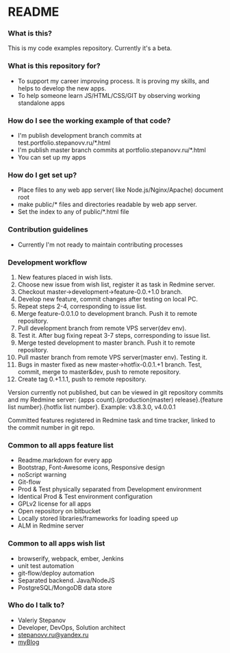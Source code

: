 # README #

### What is this? ###

This is my code examples repository. Currently it's a beta.

### What is this repository for? ###

* To support my career improving process. It is proving my skills, and helps to develop the new apps.
* To help someone learn JS/HTML/CSS/GIT by observing working standalone apps

### How do I see the working example of that code? ###

* I'm publish development branch commits at test.portfolio.stepanovv.ru/*.html
* I'm publish master branch commits at portfolio.stepanovv.ru/*.html
* You can set up my apps

### How do I get set up? ###

* Place files to any web app server( like Node.js/Nginx/Apache) document root
* make public/* files and directories readable by web app server.
* Set the index to any of public/*.html file

### Contribution guidelines ###

* Currently I'm not ready to maintain contributing processes

### Development workflow ###

1. New features placed in wish lists.
2. Choose new issue from wish list, register it as task in Redmine server.
3. Checkout master->development->feature-0.0.+1.0 branch.
4. Develop new feature, commit changes after testing on local PC.
5. Repeat steps 2-4, corresponding to issue list.
6. Merge feature-0.0.1.0 to development branch. Push it to remote repository.
7. Pull development branch from remote VPS server(dev env).
8. Test it. After bug fixing repeat 3-7 steps, corresponding to issue list.
9. Merge tested development to master branch. Push it to remote repository.
10. Pull master branch from remote VPS server(master env). Testing it.
11. Bugs in master fixed as new master->hotfix-0.0.1.+1 branch. Test, commit, merge to master&dev, push to remote repository.
12. Create tag 0.+1.1.1, push to remote repository.

Version currently not published, but can be viewed in git repository commits and my Redmine server:
{apps count}.{production(master) release}.{feature list number}.{hotfix list number}. Example: v3.8.3.0, v4.0.0.1

Committed features registered in Redmine task and time tracker, linked to the commit number in git repo.

### Common to all apps feature list ###

* Readme.markdown for every app
* Bootstrap, Font-Awesome icons, Responsive design
* noScript warning
* Git-flow
* Prod & Test physically separated from Development environment
* Identical Prod & Test environment configuration
* GPLv2 license for all apps
* Open repository on bitbucket
* Locally stored libraries/frameworks for loading speed up
* ALM in Redmine server

### Common to all apps wish list ###

* browserify, webpack, ember, Jenkins
* unit test automation
* git-flow/deploy automation
* Separated backend. Java/NodeJS
* PostgreSQL/MongoDB data store

### Who do I talk to? ###

* Valeriy Stepanov
* Developer, DevOps, Solution architect
* stepanovv.ru@yandex.ru
* [myBlog](stepanovv.ru)